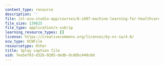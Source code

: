```yaml
---
content_type: resource
description: ''
file: /ol-ocw-studio-app/courses/6-s897-machine-learning-for-healthcare-spring-2019/7ea5e783d32b9205dedbdcddbc448c6d_ZQu2B3GyI_k.srt
file_size: 139625
file_type: application/x-subrip
learning_resource_types: []
license: https://creativecommons.org/licenses/by-nc-sa/4.0/
ocw_type: OCWFile
resourcetype: Other
title: 3play caption file
uid: 7ea5e783-d32b-9205-dedb-dcddbc448c6d
---
```

